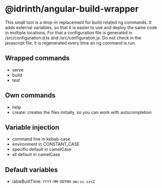 # @idrinth/angular-build-wrapper

This small tool is a drop-in replacement for build related ng commands.
It adds external variables, so that it is easier to use and deploy the same code in multiple locations.
For that a configuration file is generated in /src/configuration.d.ts and /src/configuration.js.
Do not check in the javascript file, it is regenerated every time an ng command is run.

## Wrapped commands

- serve
- build
- test

## Own commands

- help
- create: creates the files initially, so you can work with autocompletion

## Variable injection

- command line in kebab-case
- environment in CONSTANT_CASE
- specific default in camelCase
- all default in camelCase

## Default variables

- iabwBuiltTime: `YYYY-MM-DDTHH:mm:ss.sssZ`
